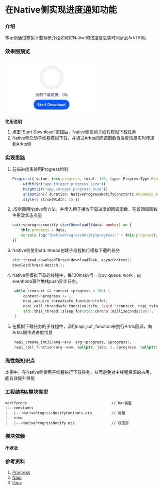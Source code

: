 # 在Native侧实现进度通知功能

### 介绍

本示例通过模拟下载场景介绍如何将Native的进度信息实时同步到ArkTS侧。

### 效果图预览

![](../../product/entry/src/main/resources/base/media/NativeProgressNotify.gif)

**使用说明**

1. 点击“Start Download“按钮后，Native侧启动子线程模拟下载任务
2. Native侧启动子线程模拟下载，并通过Arkts的回调函数将进度信息实时传递到Arkts侧

### 实现思路

1. 前端进度条使用Progress绘制
    ```typescript
    Progress({ value: this.progress, total: 100, type: ProgressType.Ring })
        .width($r("app.integer.progress_size"))
        .height($r("app.integer.progress_size"))
        .animation({ duration: NativeProgressNotifyConstants.PROGRESS_ANIMATION_DURATION, curve: Curve.Ease })
        .style({ strokeWidth: 15 })
    ```
1. JS侧调用Native侧方法，并传入用于接收下载进度的回调函数，在该回调函数中更改状态变量
   ```typescript
   naitiveprogressnotify.startDownload((data: number) => {
       this.progress = data;
       console.log("[NativeProgressNotify]progress:" + this.progress);
   })
   ```
1. Naitive侧使用std::thread创建子线程执行模拟下载的任务
   ```cpp
   std::thread downloadThread(downloadTask, asyncContext);
   downloadThread.detach();
   ```
1. Native侧模拟下载的线程中，每100ms执行一次uv_queue_work；向eventloop事件堆栈push异步任务。
   ```cpp
    while (context && context->progress < 100) {
        context->progress += 1;
        napi_acquire_threadsafe_function(tsfn);
        napi_call_threadsafe_function(tsfn, (void *)context, napi_tsfn_blocking);
        std::this_thread::sleep_for(std::chrono::milliseconds(100));
    }
   ```
1. 在模拟下载任务的子线程中，调用napi_call_function来执行Arkts回调，向Arkts侧传递进度信息
   ```cpp
    napi_create_int32(arg->env, arg->progress, &progress);
    napi_call_function(arg->env, nullptr, jsCb, 1, &progress, nullptr);
   ```

### 高性能知识点

本例中，在Native侧使用子线程执行下载任务，从而避免对主线程资源的占用，能有效提升性能

### 工程结构&模块类型

   ```
   verifycode                                       // har类型
   |---constants
   |   |---NativeProgressNotifyContants.ets         // 常量
   |---view
   |   |---NativeProgressNotify.ets                 // 视图层
   ```

### 模块依赖

**不涉及**

### 参考资料

1. [Progress](https://developer.huawei.com/consumer/cn/doc/harmonyos-references/ts-basic-components-progress-0000001820880889)
2. [Napi](https://developer.huawei.com/consumer/cn/doc/harmonyos-guides/napi-introduction-0000001821000409)
3. [libuv](https://libuv-docs-chinese.readthedocs.io/zh/latest/api.html)